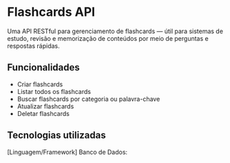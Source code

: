 # Flashcards API
Uma API RESTful para gerenciamento de flashcards — útil para sistemas de estudo, revisão e memorização de conteúdos por meio de perguntas e respostas rápidas.

## Funcionalidades
- Criar flashcards
- Listar todos os flashcards
- Buscar flashcards por categoria ou palavra-chave
- Atualizar flashcards
- Deletar flashcards

## Tecnologias utilizadas
[Linguagem/Framework] 
Banco de Dados: 

